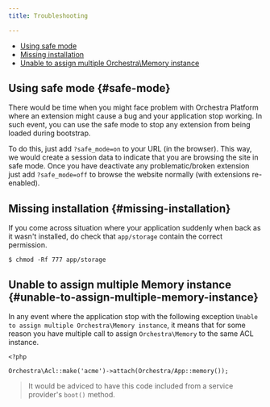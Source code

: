 ```yaml
---
title: Troubleshooting

---
```


* [Using safe mode](#safe-mode)
* [Missing installation](#missing-installation)
* [Unable to assign multiple Orchestra\Memory instance](#unable-to-assign-multiple-memory-instance)

## Using safe mode {#safe-mode}

There would be time when you might face problem with Orchestra Platform where an extension might cause a bug and your application stop working. In such event, you can use the safe mode to stop any extension from being loaded during bootstrap.

To do this, just add `?safe_mode=on` to your URL (in the browser). This way, we would create a session data to indicate that you are browsing the site in safe mode. Once you have deactivate any problematic/broken extension just add `?safe_mode=off` to browse the website normally (with extensions re-enabled).

## Missing installation {#missing-installation}

If you come across situation where your application suddenly when back as it wasn't installed, do check that `app/storage` contain the correct permission.

    $ chmod -Rf 777 app/storage

## Unable to assign multiple Memory instance {#unable-to-assign-multiple-memory-instance}

In any event where the application stop with the following exception `Unable to assign multiple Orchestra\Memory instance`, it means that for some reason you have multiple call to assign `Orchestra\Memory` to the same ACL instance.

    <?php

    Orchestra\Acl::make('acme')->attach(Orchestra/App::memory());

> It would be adviced to have this code included from a service provider's `boot()` method.

